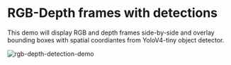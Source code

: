 # RGB-Depth frames with detections

This demo will display RGB and depth frames side-by-side and overlay bounding boxes with spatial coordiantes from YoloV4-tiny object detector.

![rgb-depth-detection-demo](https://user-images.githubusercontent.com/18037362/172593736-8c17e86c-ce06-4507-980f-ef41001a9021.jpg)